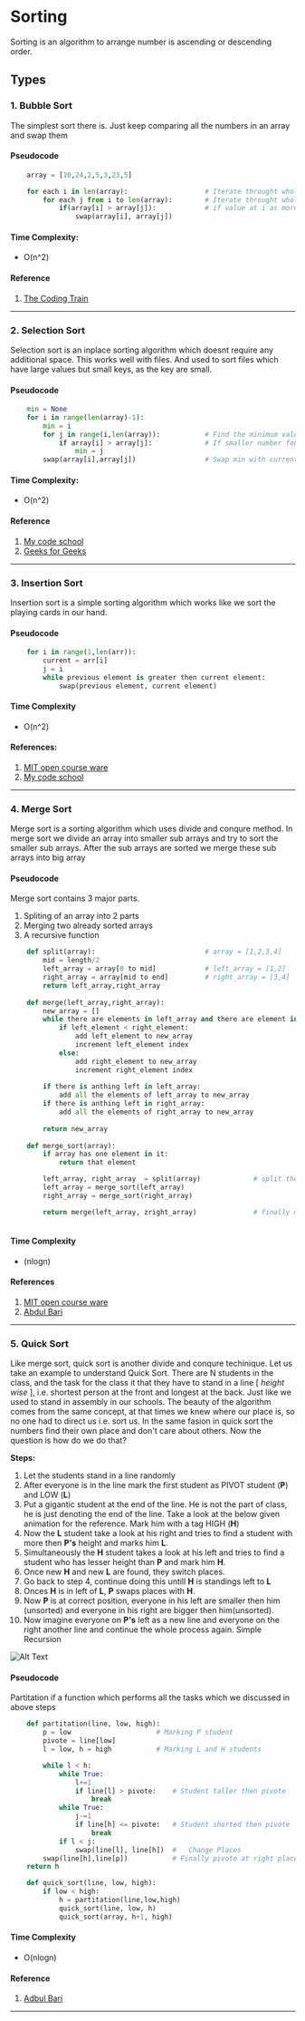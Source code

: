 # Sorting
Sorting is an algorithm to arrange number is ascending or descending order.

## Types

### 1. Bubble Sort
The simplest sort there is. Just keep comparing all the numbers in an array and swap them

#### Pseudocode
```python
    array = [10,24,2,5,3,23,5]

    for each i in len(array):                   # Iterate throught whole array as i
        for each j from i to len(array):        # Iterate throught whole array starting from index i
            if(array[i] > array[j]):            # if value at i as more then value at j then swap
                swap(array[i], array[j]) 

```
#### Time Complexity:
*  O(n^2)
#### Reference
1. [The Coding Train](https://www.youtube.com/watch?v=67k3I2GxTH8) 
---
### 2. Selection Sort
Selection sort is an inplace sorting algorithm which doesnt require any additional space. This works well with files.
And used to sort files which have large values but small keys, as the key are small.

#### Pseudocode

```python
    min = None
    for i in range(len(array)-1):
        min = i
        for j in range(i,len(array)):           # Find the minimum value in the array
            if array[i] > array[j]:             # If smaller number found change min to current
                min = j                         
        swap(array[i],array[j])                 # Swap min with current
```
#### Time Complexity:
* O(n^2)
#### Reference
1. [My code school](https://www.youtube.com/watch?v=GUDLRan2DWM)
2. [Geeks for Geeks](https://www.youtube.com/watch?v=xWBP4lzkoyM)
---
### 3. Insertion Sort

Insertion sort is a simple sorting algorithm which works like we sort the playing cards in our hand.

#### Pseudocode
```python
    for i in range(1,len(arr)):
        current = arr[i]
        j = i
        while previous element is greater then current element:
            swap(previous element, current element)

```

#### Time Complexity
* O(n^2)

#### References:
1. [MIT open course ware](https://www.youtube.com/watch?v=Kg4bqzAqRBM&list=PLUl4u3cNGP61Oq3tWYp6V_F-5jb5L2iHb&index=3)
2. [My code school](https://www.youtube.com/watch?v=i-SKeOcBwko)
---
### 4. Merge Sort
Merge sort is a sorting algorithm which uses divide and conqure method. In merge sort we divide an array into smaller sub arrays and try to sort the smaller sub arrays. After the sub arrays are sorted we merge these sub arrays into big array


#### Pseudocode
Merge sort contains 3 major parts.
1. Spliting of an array into 2 parts
2. Merging two already sorted arrays
3. A recursive function  

```python
    def split(array):                           # array = [1,2,3,4]
        mid = length/2
        left_array = array[0 to mid]            # left_array = [1,2]
        right_array = array[mid to end]         # right_array = [3,4]
        return left_array,right_array
    
    def merge(left_array,right_array):
        new_array = []
        while there are elements in left_array and there are element in right_array:
            if left_element < right_element:
                add left_element to new_array
                increment left_element index
            else:
                add right_element to new_array
                increment right_element index
        
        if there is anthing left in left_array:
            add all the elements of left_array to new_array
        if there is anthing left in right_array:
            add all the elements of right_array to new_array
        
        return new_array
    
    def merge_sort(array):
        if array has one element in it:
            return that element

        left_array, right_array  = split(array)             # split the given array into two  parts
        left_array = merge_sort(left_array)                 
        right_array = merge_sort(right_array)

        return merge(left_array, zright_array)              # finally merge both the sub arrays and return
        
```

#### Time Complexity
* (nlogn)
#### References
1. [MIT open course ware](https://www.youtube.com/watch?v=Kg4bqzAqRBM&list=PLUl4u3cNGP61Oq3tWYp6V_F-5jb5L2iHb&index=3)
2. [Abdul Bari](https://www.youtube.com/watch?v=mB5HXBb_HY8)
---

### 5. Quick Sort
Like merge sort, quick sort is another divide and conqure techinique. Let us take an example to understand Quick Sort. There are N students in the class, and the task for the class it that they have to stand in a line
[  *height wise* ], i.e. shortest person at the front and longest at the back. Just like we used to stand in assembly in our schools. The beauty of the algorithm comes from the same concept, at that times we knew where our place is, so no one had to direct us i.e. sort us. In the same fasion in quick sort the numbers find their own place and don't care about others. Now the question is how do we do that? 

__Steps:__
1. Let the students stand in a line randomly
2. After everyone is in the line mark the first student as PIVOT student (__P__) and LOW (__L__)
3. Put a gigantic student at the end of the line. He is not the part of class, he is just denoting the end of the line. Take a look at the below given animation for the reference. Mark him with a tag HIGH (__H__)
4. Now the __L__ student take a look at his right and tries to find a student with more then __P's__ height and marks him __L__.
5. Simultaneously the __H__ student takes a look at his left and tries to find a student who has lesser height than __P__ and mark him __H__.
6. Once new __H__ and new __L__ are found, they switch places.
7. Go back to step 4, continue doing this untill __H__ is standings left to __L__
8. Onces __H__ is in left of __L__, __P__ swaps places with __H__.
9. Now __P__ is at correct position, everyone in his left are smaller then him (unsorted) and everyone in his right are bigger then him(unsorted).
10. Now imagine everyone on __P's__ left as a new line and everyone on the right another line and continue the whole process again. Simple Recursion

![Alt Text](https://github.com/shubhamg2404/Data-Structure-Problems/blob/master/Media/gif/quick-sort.gif)

#### Pseudocode
Partitation if a function which performs all the tasks which we discussed in above steps

```python
    def partitation(line, low, high):
        p = low                     # Marking P student
        pivote = line[low]         
        l = low, h = high           # Marking L and H students

        while l < h:
            while True:
                l+=1
                if line[l] > pivote:    # Student taller then pivote
                    break
            while True:
                j-=1
                if line[h] <= pivote:   # Student shorted then pivote
                    break
            if l < j:
                swap(line[l], line[h])  #   Change Places
        swap(line[h],line[p])           # Finally pivote at right place
    return h

    def quick_sort(line, low, high):
        if low < high:
            h = partitation(line,low,high)
            quick_sort(line, low, h)
            quick_sort(array, h+1, high)

```

#### Time Complexity
* O(nlogn)

#### Reference
1. [Adbul Bari](https://www.youtube.com/watch?v=7h1s2SojIRw)

---

